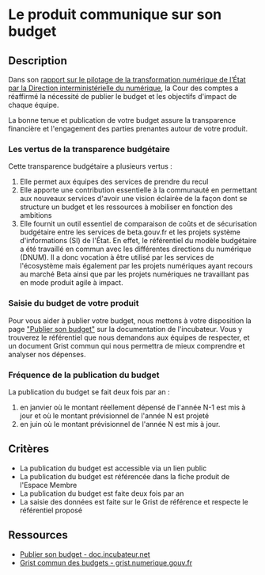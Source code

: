 # Le produit communique sur son budget

## Description

Dans son [rapport sur le pilotage de la transformation numérique de
l’État par la Direction interministérielle du
numérique](https://www.ccomptes.fr/fr/publications/le-pilotage-de-la-transformation-numerique-de-letat-par-la-direction),
la Cour des comptes a réaffirmé la nécessité de publier le budget et
les objectifs d'impact de chaque équipe.

La bonne tenue et publication de votre budget assure la transparence
financière et l'engagement des parties prenantes autour de votre produit.

### Les vertus de la transparence budgétaire

Cette transparence budgétaire a plusieurs vertus :

1. Elle permet aux équipes des services de prendre du recul
2. Elle apporte une contribution essentielle à la communauté en
   permettant aux nouveaux services d'avoir une vision éclairée de la
   façon dont se structure un budget et les ressources à mobiliser en
   fonction des ambitions
3. Elle fournit un outil essentiel de comparaison de coûts et de
   sécurisation budgétaire entre les services de beta.gouv.fr et les
   projets système d'informations (SI) de l'État. En effet, le
   référentiel du modèle budgétaire a été travaillé en commun avec les
   différentes directions du numérique (DNUM). Il a donc vocation à
   être utilisé par les services de l'écosystème mais également par
   les projets numériques ayant recours au marché Beta ainsi que par
   les projets numériques ne travaillant pas en mode produit agile à
   impact.

### Saisie du budget de votre produit

Pour vous aider à publier votre budget, nous mettons à votre
disposition la page ["Publier son
budget"](https://doc.incubateur.net/communaute/gerer-son-produit/les-standards/transparence/publier-son-budget)
sur la documentation de l'incubateur. Vous y trouverez le référentiel
que nous demandons aux équipes de respecter, et un document Grist
commun qui nous permettra de mieux comprendre et analyser nos
dépenses.

### Fréquence de la publication du budget

La publication du budget se fait deux fois par an :

1. en janvier où le montant réellement dépensé de l'année N-1 est mis
   à jour et où le montant prévisionnel de l'année N est projeté
2. en juin où le montant prévisionnel de l'année N est mis à jour.

## Critères

- La publication du budget est accessible via un lien public
- La publication du budget est référencée dans la fiche produit de l'Espace Membre
- La publication du budget est faite deux fois par an
- La saisie des données est faite sur le Grist de référence et
  respecte le référentiel proposé

## Ressources

- [Publier son budget - doc.incubateur.net](https://doc.incubateur.net/communaute/gerer-son-produit/les-standards/transparence/publier-son-budget)
- [Grist commun des budgets - grist.numerique.gouv.fr](https://grist.numerique.gouv.fr/o/docs/fTjFnK7Bhvuo/Depenses-numeriques/p/1)
